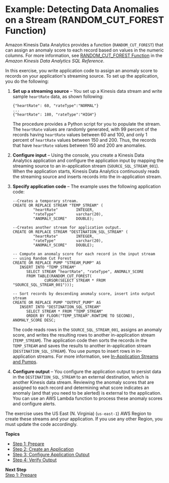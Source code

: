 # Example: Detecting Data Anomalies on a Stream \(RANDOM\_CUT\_FOREST Function\)<a name="app-anomaly-detection"></a>

Amazon Kinesis Data Analytics provides a function \(`RANDOM_CUT_FOREST`\) that can assign an anomaly score to each record based on values in the numeric columns\. For more information, see [RANDOM\_CUT\_FOREST Function](http://docs.aws.amazon.com/kinesisanalytics/latest/sqlref/analytics-sql-reference.html) in the *Amazon Kinesis Data Analytics SQL Reference*\. 

In this exercise, you write application code to assign an anomaly score to records on your application's streaming source\. To set up the application, you do the following:

1. **Set up a streaming source** – You set up a Kinesis data stream and write sample `heartRate` data, as shown following:

   ```
   {"heartRate": 60, "rateType":"NORMAL"}
   ...
   {"heartRate": 180, "rateType":"HIGH"}
   ```

   The procedure provides a Python script for you to populate the stream\. The `heartRate` values are randomly generated, with 99 percent of the records having `heartRate` values between 60 and 100, and only 1 percent of `heartRate` values between 150 and 200\. Thus, the records that have `heartRate` values between 150 and 200 are anomalies\. 

1. **Configure input** – Using the console, you create a Kinesis Data Analytics application and configure the application input by mapping the streaming source to an in\-application stream \(`SOURCE_SQL_STREAM_001`\)\. When the application starts, Kinesis Data Analytics continuously reads the streaming source and inserts records into the in\-application stream\.

1. **Specify application code** – The example uses the following application code:

   ```
   --Creates a temporary stream.
   CREATE OR REPLACE STREAM "TEMP_STREAM" (
   	        "heartRate"        INTEGER,
   	        "rateType"         varchar(20),
   	        "ANOMALY_SCORE"    DOUBLE);
   
   --Creates another stream for application output.	        
   CREATE OR REPLACE STREAM "DESTINATION_SQL_STREAM" (
   	        "heartRate"        INTEGER,
   	        "rateType"         varchar(20),
   	        "ANOMALY_SCORE"    DOUBLE);
   
   -- Compute an anomaly score for each record in the input stream
   -- using Random Cut Forest
   CREATE OR REPLACE PUMP "STREAM_PUMP" AS 
      INSERT INTO "TEMP_STREAM"
         SELECT STREAM "heartRate", "rateType", ANOMALY_SCORE 
         FROM TABLE(RANDOM_CUT_FOREST(
                 CURSOR(SELECT STREAM * FROM "SOURCE_SQL_STREAM_001")));
   
   -- Sort records by descending anomaly score, insert into output stream
   CREATE OR REPLACE PUMP "OUTPUT_PUMP" AS 
      INSERT INTO "DESTINATION_SQL_STREAM"
         SELECT STREAM * FROM "TEMP_STREAM"
         ORDER BY FLOOR("TEMP_STREAM".ROWTIME TO SECOND), ANOMALY_SCORE DESC;
   ```

   The code reads rows in the `SOURCE_SQL_STREAM_001`, assigns an anomaly score, and writes the resulting rows to another in\-application stream \(`TEMP_STREAM`\)\. The application code then sorts the records in the `TEMP_STREAM` and saves the results to another in\-application stream \(`DESTINATION_SQL_STREAM`\)\. You use pumps to insert rows in in\-application streams\. For more information, see [In\-Application Streams and Pumps](streams-pumps.md)\.

1. **Configure output** – You configure the application output to persist data in the `DESTINATION_SQL_STREAM` to an external destination, which is another Kinesis data stream\. Reviewing the anomaly scores that are assigned to each record and determining what score indicates an anomaly \(and that you need to be alerted\) is external to the application\. You can use an AWS Lambda function to process these anomaly scores and configure alerts\. 

The exercise uses the US East \(N\. Virginia\) \(`us-east-1`\) AWS Region to create these streams and your application\. If you use any other Region, you must update the code accordingly\.

**Topics**
+ [Step 1: Prepare](app-anomaly-prepare.md)
+ [Step 2: Create an Application](app-anom-score-create-app.md)
+ [Step 3: Configure Application Output](app-anomaly-create-ka-app-config-destination.md)
+ [Step 4: Verify Output](app-anomaly-verify-output.md)

**Next Step**  
[Step 1: Prepare](app-anomaly-prepare.md)